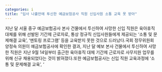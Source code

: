 ```yaml
---
categories: i
title: "입사 나흘만에 투신한 예금보험공사 직원 신입사원 소통 교육 못 받아"
---
```

지난 달 서울 중구 예금보험공사 본사 건물에서 투신하여 사망한 신입 직원은 육아휴직 대체를 위해 선발된 기간제 근로자로, 통상 정규직 신입사원들에게 제공되는 ‘소통 및 문제해결 교육’, ‘멘토링 프로그램’ 등을 교육받지 못한 것으로 드러났다.국회 정무위원회 양정숙 의원이 예금보험공사에 확인한 결과, 지난 달 예보 본사 건물에서 투신하여 사망한 직원은 지난 9월 14일부터 출근한 육아휴직 대체 기간제 근로자로 사무지원 업무를 위해 신규 채용되었다는 것이 밝혀졌다.또한 예금보험공사는 신입 직원 교육과정에 ‘소통 및 문제해결 교육’, ‘